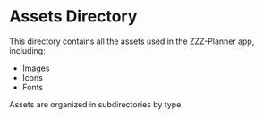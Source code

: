 # Assets Directory

This directory contains all the assets used in the ZZZ-Planner app, including:

- Images
- Icons
- Fonts

Assets are organized in subdirectories by type.